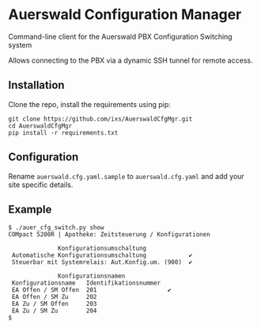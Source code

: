 # Auerswald Configuration Manager

Command-line client for the Auerswald PBX Configuration Switching system

Allows connecting to the PBX via a dynamic SSH tunnel for remote access.

## Installation

Clone the repo, install the requirements using pip:

```
git clone https://github.com/ixs/AuerswaldCfgMgr.git
cd AuerswaldCfgMgr
pip install -r requirements.txt
```

## Configuration

Rename `auerswald.cfg.yaml.sample` to `auerswald.cfg.yaml` and add your site specific details.

## Example

```
$ ./auer_cfg_switch.py show
COMpact 5200R | Apotheke: Zeitsteuerung / Konfigurationen

              Konfigurationsumschaltung
 Automatische Konfigurationsumschaltung            ✔
 Steuerbar mit Systemrelais: Aut.Konfig.um. (900)  ✔

              Konfigurationsnamen
 Konfigurationsname   Identifikationsnummer
 EA Offen / SM Offen  201                    ✔
 EA Offen / SM Zu     202
 EA Zu / SM Offen     203
 EA Zu / SM Zu        204
$ 
```
